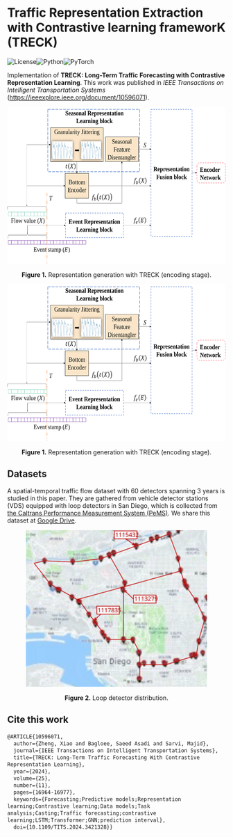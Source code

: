 # Traffic Representation Extraction with Contrastive learning frameworK (TRECK)
![License](https://img.shields.io/badge/license-Apache-green)![Python](https://img.shields.io/badge/-Python-blue)![PyTorch](https://img.shields.io/badge/-PyTorch-red)

Implementation of **TRECK: Long-Term Traffic Forecasting with Contrastive Representation Learning**. This work was published in *IEEE Transactions on Intelligent Transportation Systems* (https://ieeexplore.ieee.org/document/10596071).

<p align="center">
<img src=".\image\fig 2 (a).svg" height = "360" alt="" align=center />
<br><br>
<b>Figure 1.</b> Representation generation with TRECK (encoding stage).
</p>

<p align="center">
<img src=".\image\fig 2 (a).svg" height = "360" alt="" align=center />
<br><br>
<b>Figure 1.</b> Representation generation with TRECK (encoding stage).
</p>


## Datasets
A spatial-temporal traffic flow dataset with 60 detectors spanning 3 years is studied in this paper. They are gathered from vehicle detector stations (VDS) equipped with loop detectors in San Diego, which is collected from [the Caltrans Performance Measurement System (PeMS)](https://pems.dot.ca.gov/). We share this dataset at [Google Drive](https://drive.google.com/file/d/1oqMvSZBfvDbpFwKU4HzqgteyW4Wkpwsj/view?usp=drive_link).

<p align="center">
<img src=".\image\detector_distribution.svg" height = "360" alt="" align=center />
<br><br>
<b>Figure 2.</b> Loop detector distribution.
</p>



## Cite this work
```
@ARTICLE{10596071,
  author={Zheng, Xiao and Bagloee, Saeed Asadi and Sarvi, Majid},
  journal={IEEE Transactions on Intelligent Transportation Systems}, 
  title={TRECK: Long-Term Traffic Forecasting With Contrastive Representation Learning}, 
  year={2024},
  volume={25},
  number={11},
  pages={16964-16977},
  keywords={Forecasting;Predictive models;Representation learning;Contrastive learning;Data models;Task analysis;Casting;Traffic forecasting;contrastive learning;LSTM;Transformer;GNN;prediction interval},
  doi={10.1109/TITS.2024.3421328}}

```


